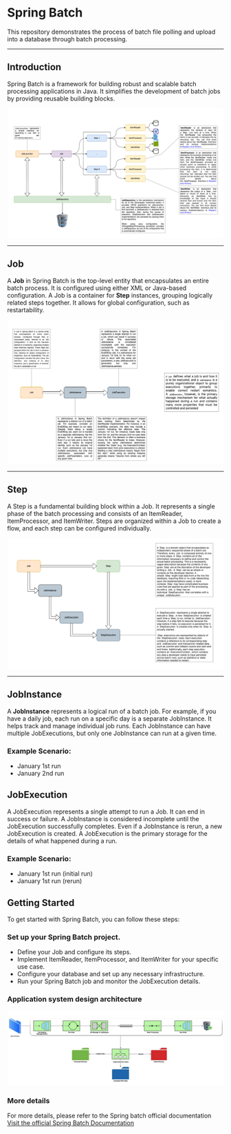 # Spring Batch 

This repository demonstrates the process of batch file polling and upload into a database through batch processing.

---

## Introduction

Spring Batch is a framework for building robust and scalable batch processing applications in Java. It simplifies the development of batch jobs by providing reusable building blocks.

![Spring batch global overview](./spring_batch_global_overview.png)

---
## Job

A **Job** in Spring Batch is the top-level entity that encapsulates an entire batch process. It is configured using either XML or Java-based configuration. A Job is a container for **Step** instances, grouping logically related steps together. It allows for global configuration, such as restartability.

![Spring batch Job overview](./spring_batch_job_overview.png)

---

## Step
A Step is a fundamental building block within a Job. It represents a single phase of the batch processing and consists of an ItemReader, ItemProcessor, and ItemWriter. Steps are organized within a Job to create a flow, and each step can be configured individually.

![Spring batch Step overview](./spring_batch_step_overview.png)

---

## JobInstance

A **JobInstance** represents a logical run of a batch job. For example, if you have a daily job, each run on a specific day is a separate JobInstance. It helps track and manage individual job runs. Each JobInstance can have multiple JobExecutions, but only one JobInstance can run at a given time.

### Example Scenario:
- January 1st run
- January 2nd run

## JobExecution
A JobExecution represents a single attempt to run a Job. It can end in success or failure. A JobInstance is considered incomplete until the JobExecution successfully completes. Even if a JobInstance is rerun, a new JobExecution is created. A JobExecution is the primary storage for the details of what happened during a run.

### Example Scenario:
- January 1st run (initial run)
- January 1st run (rerun)


## Getting Started
To get started with Spring Batch, you can follow these steps:

### Set up your Spring Batch project.
- Define your Job and configure its steps.
- Implement ItemReader, ItemProcessor, and ItemWriter for your specific use case.
- Configure your database and set up any necessary infrastructure.
- Run your Spring Batch job and monitor the JobExecution details.

### Application system design architecture

![system design](end-to-end-batch-job.png)

### More details

For more details, please refer to the Spring batch official documentation [Visit the official Spring Batch Documentation](https://docs.spring.io/spring-batch/docs/current/reference/html/index.html)
